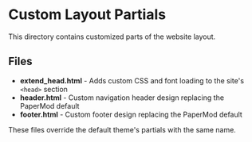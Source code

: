 # Custom Layout Partials

This directory contains customized parts of the website layout.

## Files

- **extend_head.html** - Adds custom CSS and font loading to the site's `<head>` section
- **header.html** - Custom navigation header design replacing the PaperMod default
- **footer.html** - Custom footer design replacing the PaperMod default

These files override the default theme's partials with the same name.
